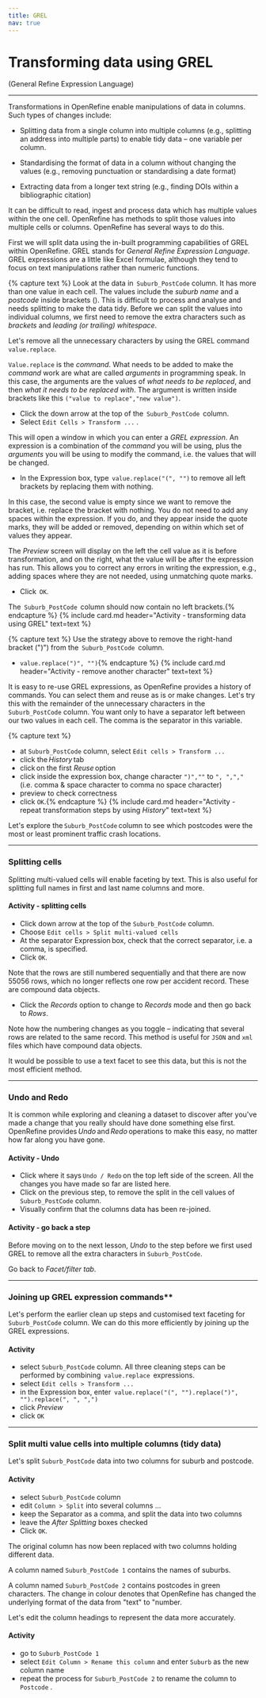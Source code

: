 ```yaml
---
title: GREL
nav: true
---
```


# Transforming data using GREL 

(General Refine Expression Language)

-----

Transformations in OpenRefine enable manipulations of data in columns. Such types of changes include:

- Splitting data from a single column into multiple columns (e.g., splitting an address into multiple parts) to enable tidy data – one variable per column.

- Standardising the format of data in a column without changing the values (e.g., removing punctuation or standardising a date format)

- Extracting data from a longer text string (e.g., finding DOIs within a bibliographic citation)

It can be difficult to read, ingest and process data which has multiple values within the one cell.  OpenRefine has methods to split those values into multiple cells or columns. OpenRefine has several ways to do this. 

First we will split data using the in-built programming capabilities of GREL within OpenRefine.  GREL stands for *General Refine Expression Language*. GREL expressions are a little like Excel formulae, although they tend to focus on text manipulations rather than numeric functions.

{% capture text %}
Look at the data in  `Suburb_PostCode`  column.  It has more than one value in each cell. The values include the *suburb name* and a *postcode* inside brackets (). This is difficult to process and analyse and needs splitting to make the data tidy. Before we can split the values into individual columns, we first need to remove the extra characters such as *brackets* and *leading (or trailing) whitespace*.

Let's remove all the unnecessary characters by using the GREL command  `value.replace`.

`Value.replace`  is the *command*. What needs to be added to make the *command* work are what are called *arguments* in programming speak. In this case, the arguments are the values of *what needs to be replaced*, and then *what it needs to be replaced with*. The argument is written inside brackets like this `("value to replace","new value")`.

- Click the down arrow at the top of the  `Suburb_PostCode`  column.
- Select  `Edit Cells > Transform ...` . 

This will open a window in which you can enter a *GREL expression*. An expression is a combination of the *command* you will be using, plus the *arguments* you will be using to modify the command, i.e. the values that will be changed.

- In the Expression box, type  `value.replace("(", "")` to remove all left brackets by replacing them with nothing.

In this case, the second value is empty since we want to remove the bracket, i.e. replace the bracket with nothing. You do not need to add any spaces within the expression. If you do, and they appear inside the quote marks, they will be added or removed, depending on within which set of values they appear.

The *Preview* screen will display on the left the cell value as it is before transformation, and on the right, what the value will be after the expression has run. This allows you to correct any errors in writing the expression, e.g., adding spaces where they are not needed, using unmatching quote marks. 
- Click  `OK`.

The  `Suburb_PostCode`  column should now contain no left brackets.{% endcapture %} {% include card.md header="Activity - transforming data using GREL" text=text %}

{% capture text %}
Use the strategy above to remove the right-hand bracket (")") from the  `Suburb_PostCode`  column.
- `value.replace(")", "")`{% endcapture %} {% include card.md header="Activity - remove another character" text=text %}

It is easy to re-use GREL expressions, as OpenRefine provides a history of commands. You can select them and reuse as is or make changes. Let's try this with the remainder of the unnecessary characters in the  `Suburb_PostCode`  column. You want only to have a separator left between our two values in each cell.  The comma is the separator in this variable.

{% capture text %}
- at  `Suburb_PostCode` column, select `Edit cells > Transform ...`
- click the *History* tab
- click on the first *Reuse* option
- click inside the expression box, change character `")",""` to `", ",","` (i.e. comma & space character to comma no space character)
- preview to check correctness
- click  `OK`.{% endcapture %} {% include card.md header="Activity - repeat transformation steps by using *History*" text=text %}

Let's explore the `Suburb_PostCode` column to see which postcodes were the most or least prominent traffic crash locations.

-----

### Splitting cells

Splitting multi-valued cells will enable faceting by text. This is also useful for splitting full names in first and last name columns and more.

#### Activity - splitting cells

- Click down arrow at the top of the  `Suburb_PostCode`  column.
- Choose `Edit cells > Split multi-valued cells`
- At the separator Expression box, check that the correct separator, i.e. a comma, is specified.
- Click  `OK`.

Note that the rows are still numbered sequentially and that there are now 55056 rows, which no longer reflects one row per accident record. These are compound data objects.

- Click the *Records* option to change to *Records* mode and then go back to *Rows*.

Note how the numbering changes as you toggle – indicating that several rows are related to the same record. This method is useful for `JSON` and `xml` files which have compound data objects.

It would be possible to use a text facet to see this data, but this is not the most efficient method.

-----

### Undo and Redo

It is common while exploring and cleaning a dataset to discover after you've made a change that you really should have done something else first. OpenRefine provides *Undo* and *Redo* operations to make this easy, no matter how far along you have gone.

#### Activity - Undo

- Click where it says `Undo / Redo` on the top left side of the screen. All the changes you have made so far are listed here.
- Click on the previous step, to remove the split in the cell values of `Suburb_PostCode` column.
- Visually confirm that the columns data has been re-joined.

#### Activity - go back a step

Before moving on to the next lesson, *Undo* to the step before we first used GREL to remove all the extra characters in `Suburb_PostCode`.

Go back to *Facet/filter tab*.

-----

### Joining up GREL expression commands**

Let's perform the earlier clean up steps and customised text faceting for `Suburb_PostCode` column. We can do this more efficiently by joining up the GREL expressions.

#### Activity

- select  `Suburb_PostCode`  column.  All three cleaning steps can be performed by combining  `value.replace`  expressions.
- select  `Edit cells > Transform ...`
- in the Expression box, enter  `value.replace("(", "").replace(")", "").replace(", ", ",")`
- click *Preview*
- click `OK`

-----

### Split multi value cells into multiple columns (tidy data)

Let's split `Suburb_PostCode` data into two columns for suburb and postcode.

#### Activity 

- select  `Suburb_PostCode`  column
- edit  `Column > Split`  into several columns ...
- keep the Separator as a comma, and split the data into two columns
- leave the *After Splitting* boxes checked
- Click `OK`.

The original column has now been replaced with two columns holding different data.

A column named `Suburb_PostCode 1` contains the names of suburbs.

A column named `Suburb_PostCode 2` contains postcodes in green characters.  The change in colour denotes that OpenRefine has changed the underlying format of the data from "text" to "number.

Let's edit the column headings to represent the data more accurately.

#### Activity

- go to  `Suburb_PostCode 1`
- select  `Edit Column > Rename this column`  and enter  `Suburb`  as the new column name
- repeat the process for  `Suburb_PostCode 2`  to rename the column to  `Postcode` .
